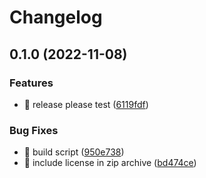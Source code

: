 # Changelog

## 0.1.0 (2022-11-08)


### Features

* 🎸 release please test ([6119fdf](https://github.com/eiymba/ARCadia/commit/6119fdf26826468b37b0546db81109c8493ab0c1))


### Bug Fixes

* 🐛 build script ([950e738](https://github.com/eiymba/ARCadia/commit/950e73857c1447d1ecc73c0133c1af43b502b7ae))
* 🐛 include license in zip archive ([bd474ce](https://github.com/eiymba/ARCadia/commit/bd474ce60f077df6fe80dd82eebdc9ed32a406c5))
